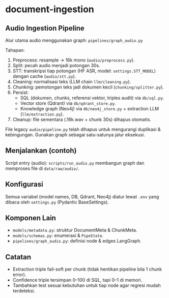 # document-ingestion

## Audio Ingestion Pipeline

Alur utama audio menggunakan graph: `pipelines/graph_audio.py`

Tahapan:
1. Preprocess: resample → 16k mono (`audio/preprocess.py`).
2. Split: pecah audio menjadi potongan 30s.
3. STT: transkripsi tiap potongan (HF ASR, model: `settings.STT_MODEL`) dengan cache (`audio/stt.py`).
4. Cleaning: normalisasi teks (LLM chain `llm/cleaning.py`).
5. Chunking: pemotongan teks jadi dokumen kecil (`chunking/splitter.py`).
6. Persist:
	- SQL (dokumen, chunks, referensi vektor, triples audit) via `db/sql.py`.
	- Vector store (Qdrant) via `db/qdrant_store.py`.
	- Knowledge graph (Neo4j) via `db/neo4j_store.py` + extraction LLM (`llm/extraction.py`).
7. Cleanup: file sementara (.16k.wav + chunk 30s) dihapus otomatis.

File legacy `audio/pipeline.py` telah dihapus untuk mengurangi duplikasi & kebingungan. Gunakan graph sebagai satu-satunya jalur eksekusi.

## Menjalankan (contoh)
Script entry (audio): `scripts/run_audio.py` membangun graph dan memproses file di `data/raw/audio/`.

## Konfigurasi
Semua variabel (model names, DB, Qdrant, Neo4j) diatur lewat `.env` yang dibaca oleh `settings.py` (Pydantic BaseSettings).

## Komponen Lain
- `models/metadata.py`: struktur DocumentMeta & ChunkMeta.
- `models/schemas.py`: enumerasi & `PipeState`.
- `pipelines/graph_audio.py`: definisi node & edges LangGraph.

## Catatan
- Extraction triple fail-soft per chunk (tidak hentikan pipeline bila 1 chunk error).
- Confidence triple tersimpan 0–100 di SQL, tapi 0–1 di memori.
- Tambahkan test sesuai kebutuhan untuk tiap node agar regresi mudah terdeteksi.
